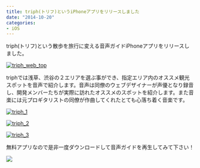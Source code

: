 ```yaml
---
title: triph(トリフ)というiPhoneアプリをリリースしました
date: "2014-10-20"
categories: 
- iOS
---
```


triph(トリフ)という散歩を旅行に変える音声ガイドiPhoneアプリをリリースしました。


[![triph_web_top](https://hypermkt-blog.lolipop.io/wp-content/uploads/2014/10/triph_web_top.png)](https://hypermkt-blog.lolipop.io/wp-content/uploads/2014/10/triph_web_top.png)

triphでは浅草、渋谷の２エリアを選ぶ事ができ、指定エリア内のオススメ観光スポットを音声で紹介します。音声は同僚のウェブデザイナーが声優となり録音し、開発メンバーたちが実際に訪れたオススメのスポットを紹介します。また音楽には元プロギタリストの同僚が作曲してくれたとても心落ち着く音楽です。


[![triph_1](https://hypermkt-blog.lolipop.io/wp-content/uploads/2014/10/triph_1.png)](https://hypermkt-blog.lolipop.io/wp-content/uploads/2014/10/triph_1.png)


[![triph_2](https://hypermkt-blog.lolipop.io/wp-content/uploads/2014/10/triph_2.png)](https://hypermkt-blog.lolipop.io/wp-content/uploads/2014/10/triph_2.png)


[![triph_3](https://hypermkt-blog.lolipop.io/wp-content/uploads/2014/10/triph_3.png)](https://hypermkt-blog.lolipop.io/wp-content/uploads/2014/10/triph_3.png)

無料アプリなので是非一度ダウンロードして音声ガイドを再生してみて下さい！


[![](http://triph.jp/appstore.svg)](https://itunes.apple.com/jp/app/id926095175)